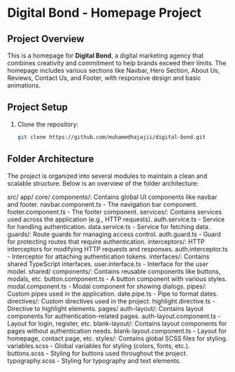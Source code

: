# Digital Bond - Homepage Project

## Project Overview

This is a homepage for **Digital Bond**, a digital marketing agency that combines creativity and commitment to help brands exceed their limits. The homepage includes various sections like Navbar, Hero Section, About Us, Reviews, Contact Us, and Footer, with responsive design and basic animations.

## Project Setup

1. Clone the repository:
   ```bash
   git clone https://github.com/muhamedhajajii/digital-bond.git

## Folder Architecture

The project is organized into several modules to maintain a clean and scalable structure. Below is an overview of the folder architecture:

src/
app/
core/
components/: Contains global UI components like navbar and footer.
navbar.component.ts - The navigation bar component.
footer.component.ts - The footer component.
services/: Contains services used across the application (e.g., HTTP requests).
auth.service.ts - Service for handling authentication.
data.service.ts - Service for fetching data.
guards/: Route guards for managing access control.
auth.guard.ts - Guard for protecting routes that require authentication.
interceptors/: HTTP interceptors for modifying HTTP requests and responses.
auth.interceptor.ts - Interceptor for attaching authentication tokens.
interfaces/: Contains shared TypeScript interfaces.
user.interface.ts - Interface for the user model.
shared/
components/: Contains reusable components like buttons, modals, etc.
button.component.ts - A button component with various styles.
modal.component.ts - Modal component for showing dialogs.
pipes/: Custom pipes used in the application.
date.pipe.ts - Pipe to format dates.
directives/: Custom directives used in the project.
highlight.directive.ts - Directive to highlight elements.
pages/
auth-layout/: Contains layout components for authentication-related pages.
auth-layout.component.ts - Layout for login, register, etc.
blank-layout/: Contains layout components for pages without authentication needs.
blank-layout.component.ts - Layout for homepage, contact page, etc.
styles/: Contains global SCSS files for styling.
variables.scss - Global variables for styling (colors, fonts, etc.).
buttons.scss - Styling for buttons used throughout the project.
typography.scss - Styling for typography and text elements.